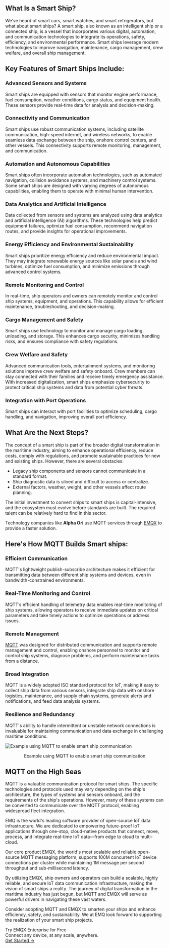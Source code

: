 ## What Is a Smart Ship?

We’ve heard of smart cars, smart watches, and smart refrigerators, but what about smart ships? A smart ship, also known as an intelligent ship or a connected ship, is a vessel that incorporates various digital, automation, and communication technologies to integrate its operations, safety, efficiency, and environmental performance. Smart ships leverage modern technologies to improve navigation, maintenance, cargo management, crew welfare, and overall ship management.

## **Key Features of Smart Ships Include:**

### **Advanced Sensors and Systems** 

Smart ships are equipped with sensors that monitor engine performance, fuel consumption, weather conditions, cargo status, and equipment health. These sensors provide real-time data for analysis and decision-making.

### **Connectivity and Communication**

Smart ships use robust communication systems, including satellite communication, high-speed internet, and wireless networks, to enable seamless data exchange between the ship, onshore control centers, and other vessels. This connectivity supports remote monitoring, management, and communication.

### **Automation and Autonomous Capabilities**

Smart ships often incorporate automation technologies, such as automated navigation, collision avoidance systems, and machinery control systems. Some smart ships are designed with varying degrees of autonomous capabilities, enabling them to operate with minimal human intervention.

### **Data Analytics and Artificial Intelligence**

Data collected from sensors and systems are analyzed using data analytics and artificial intelligence (AI) algorithms. These technologies help predict equipment failures, optimize fuel consumption, recommend navigation routes, and provide insights for operational improvements.

### **Energy Efficiency and Environmental Sustainability**

Smart ships prioritize energy efficiency and reduce environmental impact. They may integrate renewable energy sources like solar panels and wind turbines, optimize fuel consumption, and minimize emissions through advanced control systems.

### **Remote Monitoring and Control**

In real-time, ship operators and owners can remotely monitor and control ship systems, equipment, and operations. This capability allows for efficient maintenance, troubleshooting, and decision-making.

### **Cargo Management and Safety**

Smart ships use technology to monitor and manage cargo loading, unloading, and storage. This enhances cargo security, minimizes handling risks, and ensures compliance with safety regulations.

### **Crew Welfare and Safety**

Advanced communication tools, entertainment systems, and monitoring solutions improve crew welfare and safety onboard. Crew members can stay connected with their families and receive timely emergency assistance. With increased digitalization, smart ships emphasize cybersecurity to protect critical ship systems and data from potential cyber threats.

### **Integration with Port Operations**

Smart ships can interact with port facilities to optimize scheduling, cargo handling, and navigation, improving overall port efficiency.

## What Are the Next Steps?

The concept of a smart ship is part of the broader digital transformation in the maritime industry, aiming to enhance operational efficiency, reduce costs, comply with regulations, and promote sustainable practices for new and existing ships.  However, there are several obstacles:

- Legacy ship components and sensors cannot communicate in a standard format.
- Ship diagnostic data is siloed and difficult to access or centralize.
- External factors, weather, weight, and other vessels affect route planning.

The initial investment to convert ships to smart ships is capital-intensive, and the ecosystem must evolve before standards are built. The required talent can be relatively hard to find in this sector.

Technology companies like **Alpha Ori** use MQTT services through [EMQX](https://www.emqx.com/en/products/emqx) to provide a faster solution.

## **Here's How MQTT Builds Smart ships:**

### **Efficient Communication**

MQTT's lightweight publish-subscribe architecture makes it efficient for transmitting data between different ship systems and devices, even in bandwidth-constrained environments.

### **Real-Time Monitoring and Control**

MQTT’s efficient handling of telemetry data enables real-time monitoring of ship systems, allowing operators to receive immediate updates on critical parameters and take timely actions to optimize operations or address issues.

### **Remote Management**

[MQTT](https://www.emqx.com/en/blog/the-easiest-guide-to-getting-started-with-mqtt) was designed for distributed communication and supports remote management and control, enabling onshore personnel to monitor and control ship systems, diagnose problems, and perform maintenance tasks from a distance.

### **Broad Integration**

MQTT is a widely adopted ISO standard protocol for IoT, making it easy to collect ship data from various sensors, integrate ship data with onshore logistics, maintenance, and supply chain systems, generate alerts and notifications, and feed data analysis systems.

### **Resilience and Redundancy**

MQTT's ability to handle intermittent or unstable network connections is invaluable for maintaining communication and data exchange in challenging maritime conditions.

![Example using MQTT to enable smart ship communication](https://assets.emqx.com/images/a520e1f3e8542618dcfa5153750e9087.png)

<center>Example using MQTT to enable smart ship communication</center>

## MQTT on the High Seas

MQTT is a valuable communication protocol for smart ships. The specific technologies and protocols used may vary depending on the ship's architecture, the types of systems and sensors onboard, and the requirements of the ship's operations. However, many of these systems can be converted to communicate over the MQTT protocol, enabling widespread fleet integration.

EMQ is the world's leading software provider of open-source IoT data infrastructure. We are dedicated to empowering future-proof IoT applications through one-stop, cloud-native products that connect, move, process, and integrate real-time IoT data—from edge to cloud to multi-cloud.

Our core product EMQX, the world's most scalable and reliable open-source MQTT messaging platform, supports 100M concurrent IoT device connections per cluster while maintaining 1M message per second throughput and sub-millisecond latency.

By utilizing EMQX, ship owners and operators can build a scalable, highly reliable, and secure IoT data communication infrastructure, making the vision of smart ships a reality. The journey of digital transformation in the maritime industry has just begun, but MQTT and EMQX will serve as powerful drivers in navigating these vast waters.

Consider adopting MQTT and EMQX to smarten your ships and enhance efficiency, safety, and sustainability. We at EMQ look forward to supporting the realization of your smart ship projects.

<section class="promotion">
    <div>
        Try EMQX Enterprise for Free
      <div class="is-size-14 is-text-normal has-text-weight-normal">Connect any device, at any scale, anywhere.</div>
    </div>
    <a href="https://www.emqx.com/en/try?product=enterprise" class="button is-gradient px-5">Get Started →</a>
</section>
